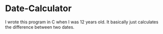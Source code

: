 # Date-Calculator
I wrote this program in C when I was 12 years old. It basically just calculates the difference between two dates.
